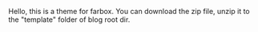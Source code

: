 Hello, this is a theme for farbox. 
You can download the zip file, unzip it to the "template" folder of blog root dir.
